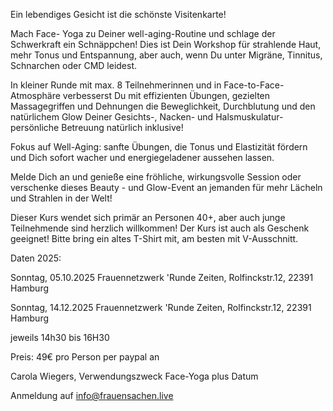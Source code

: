 


Ein lebendiges Gesicht
 ist 
die schönste Visitenkarte!





Mach Face- Yoga zu Deiner well-aging-Routine und schlage der Schwerkraft ein Schnäppchen! Dies ist Dein Workshop für strahlende Haut, mehr Tonus und Entspannung, aber auch, wenn Du unter Migräne, Tinnitus, Schnarchen oder CMD leidest. 

In kleiner Runde mit max. 8 Teilnehmerinnen und in Face-to-Face-Atmosphäre verbesserst Du mit effizienten  Übungen, gezielten Massagegriffen und Dehnungen die Beweglichkeit, Durchblutung und den  natürlichem Glow Deiner Gesichts-, Nacken- und Halsmuskulatur- persönliche Betreuung natürlich inklusive! 

Fokus auf Well-Aging: sanfte Übungen, die Tonus und Elastizität fördern und Dich sofort wacher und energiegeladener aussehen lassen. 

Melde Dich an und genieße eine fröhliche, wirkungsvolle Session oder verschenke dieses Beauty - und Glow-Event an jemanden für mehr Lächeln und Strahlen in der Welt! 

Dieser Kurs wendet sich primär an Personen 40+, aber auch junge Teilnehmende sind herzlich willkommen!
Der Kurs ist auch als Geschenk geeignet!
Bitte bring ein altes T-Shirt mit, am besten mit V-Ausschnitt.

Daten 2025:

Sonntag, 05.10.2025  Frauennetzwerk 'Runde Zeiten, Rolfinckstr.12, 22391 Hamburg

Sonntag, 14.12.2025 Frauennetzwerk 'Runde Zeiten, Rolfinckstr.12, 22391 Hamburg

jeweils 14h30 bis 16H30



Preis: 49€ pro Person per paypal an 

Carola Wiegers, Verwendungszweck Face-Yoga  plus Datum

Anmeldung auf info@frauensachen.live
